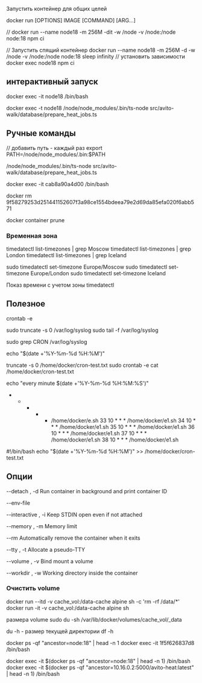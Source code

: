 Запустить контейнер для общих целей

docker run [OPTIONS] IMAGE [COMMAND] [ARG...]

// docker run --name node18 -m 256M -dit -w /node -v /node:/node node:18 npm ci

// Запустить спящий контейнер
docker run --name node18 -m 256M -d -w /node -v /node:/node node:18 sleep infinity
// установить зависимости
docker exec node18  npm ci

## интерактивный запуск
docker exec -it node18  /bin/bash

docker exec -t node18  /node/node_modules/.bin/ts-node src/avito-walk/database/prepare_heat_jobs.ts


## Ручные команды
// добавить путь - каждый раз
export PATH=/node/node_modules/.bin:$PATH

/node/node_modules/.bin/ts-node src/avito-walk/database/prepare_heat_jobs.ts

docker exec -it cab8a90a4d00  /bin/bash



docker rm 9f58279253d251441152607f3a98ce1554bdeea79e2d69da85efa020f6abb571

docker container prune

### Временная зона
timedatectl list-timezones | grep Moscow
timedatectl list-timezones | grep London
timedatectl list-timezones | grep Iceland

sudo timedatectl set-timezone Europe/Moscow
sudo timedatectl set-timezone Europe/London
sudo timedatectl set-timezone Iceland

Показ времени с учетом зоны
timedatectl

## Полезное

crontab -e

sudo truncate -s 0 /var/log/syslog
sudo tail -f /var/log/syslog

sudo grep CRON /var/log/syslog



echo "$(date +'%Y-%m-%d %H:%M')"


truncate -s 0 /home/docker/cron-test.txt
sudo crontab -e
cat /home/docker/cron-test.txt

echo "every minute $(date +'%Y-%m-%d %H:%M:%S')"

* * * * * /home/docker/e.sh
33 10 * * * /home/docker/e1.sh
34 10 * * * /home/docker/e1.sh
35 10 * * * /home/docker/e1.sh
36 10 * * * /home/docker/e1.sh
37 10 * * * /home/docker/e1.sh
38 10 * * * /home/docker/e1.sh

#!/bin/bash
echo "$(date +'%Y-%m-%d %H:%M')" >> /home/docker/cron-test.txt

## Опции
--detach , -d		Run container in background and print container ID

--env-file

--interactive , -i		Keep STDIN open even if not attached

--memory , -m		Memory limit

--rm		Automatically remove the container when it exits

--tty , -t		Allocate a pseudo-TTY

--volume , -v		Bind mount a volume

--workdir , -w		Working directory inside the container

### Очистить volume
docker run --itd -v cache_vol:/data-cache alpine sh -c 'rm -rf /data/*'
docker run -it -v cache_vol:/data-cache alpine sh

размера volume
sudo du -sh /var/lib/docker/volumes/cache_vol/_data

du -h - размер текущей директории
df -h

docker ps -qf "ancestor=node:18"  | head -n 1
docker exec -it 1f5f626837d8 /bin/bash

docker exec -it $(docker ps -qf "ancestor=node:18" | head -n 1) /bin/bash
docker exec -it $(docker ps -qf "ancestor=10.16.0.2:5000/avito-heat:latest" | head -n 1) /bin/bash

